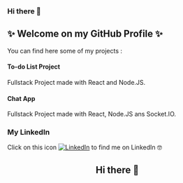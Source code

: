 ### Hi there 👋 

## ✨ Welcome on my GitHub Profile ✨

You can find here some of my projects :

#### To-do List Project

Fullstack Project made with React and Node.JS.

#### Chat App 

Fullstack Project made with React, Node.JS ans Socket.IO.



### My LinkedIn

Click on this icon [![LinkedIn][1]][2] to find me on LinkedIn 🤓

<h2 align="center">Hi there 👋</h2>

[1]: https://raw.githubusercontent.com/MartinHeinz/MartinHeinz/master/linkedin-3-16.png
[2]: https://www.linkedin.com/in/corinne-pradier-6610201b2/

<!--
**Corinne-Coding/Corinne-Coding** is a ✨ _special_ ✨ repository because its `README.md` (this file) appears on your GitHub profile.

Here are some ideas to get you started:

- 🔭 I’m currently working on ...
- 🌱 I’m currently learning ...
- 👯 I’m looking to collaborate on ...
- 🤔 I’m looking for help with ...
- 💬 Ask me about ...
- 📫 How to reach me: ...
- 😄 Pronouns: ...
- ⚡ Fun fact: ...
-->
